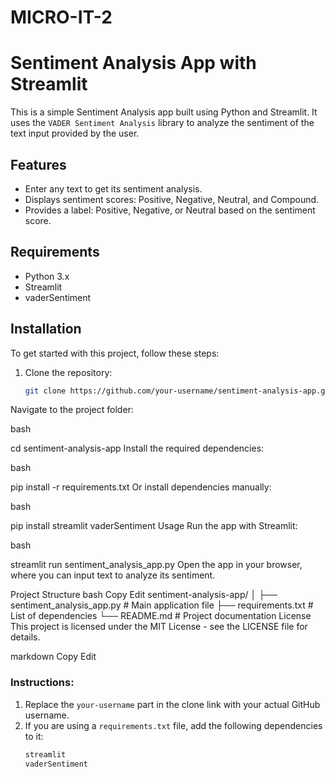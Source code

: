 # MICRO-IT-2
# Sentiment Analysis App with Streamlit

This is a simple Sentiment Analysis app built using Python and Streamlit. It uses the `VADER Sentiment Analysis` library to analyze the sentiment of the text input provided by the user.

## Features

- Enter any text to get its sentiment analysis.
- Displays sentiment scores: Positive, Negative, Neutral, and Compound.
- Provides a label: Positive, Negative, or Neutral based on the sentiment score.

## Requirements

- Python 3.x
- Streamlit
- vaderSentiment

## Installation

To get started with this project, follow these steps:

1. Clone the repository:
   ```bash
   git clone https://github.com/your-username/sentiment-analysis-app.git
Navigate to the project folder:

bash

cd sentiment-analysis-app
Install the required dependencies:

bash

pip install -r requirements.txt
Or install dependencies manually:

bash

pip install streamlit vaderSentiment
Usage
Run the app with Streamlit:

bash

streamlit run sentiment_analysis_app.py
Open the app in your browser, where you can input text to analyze its sentiment.

Project Structure
bash
Copy
Edit
sentiment-analysis-app/
│
├── sentiment_analysis_app.py  # Main application file
├── requirements.txt           # List of dependencies
└── README.md                  # Project documentation
License
This project is licensed under the MIT License - see the LICENSE file for details.

markdown
Copy
Edit

### Instructions:
1. Replace the `your-username` part in the clone link with your actual GitHub username.
2. If you are using a `requirements.txt` file, add the following dependencies to it:
   ```txt
   streamlit
   vaderSentiment
